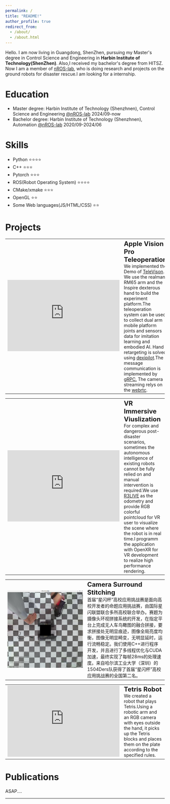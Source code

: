 ```yaml
---
permalink: /
title: "README!"
author_profile: true
redirect_from: 
  - /about/
  - /about.html
---
```


Hello. I am now living in Guangdong, ShenZhen, pursuing my Master's degree in Control Science and Engineering in **Harbin Institute of Technology(ShenZhen)**. Also,I received my bachelor's degree from HITSZ. Now I am a member of [nROS-lab](https://www.nrs-lab.com/), who is doing research and projects on the ground robots for disaster rescue.I am looking for a internship.

Education
======
- Master degree: Harbin Institute of Technology (Shenzhnen), Control Science and Engineering [@nROS-lab](https://www.nrs-lab.com/) 2024/09-now
- Bachelor degree: Harbin Institute of Technology (Shenzhnen), Automation [@nROS-lab](https://www.nrs-lab.com/) 2020/09-2024/06


Skills 
======
- Python ⭐⭐⭐⭐
- C++ ⭐⭐⭐
- Pytorch ⭐⭐⭐
- ROS(Robot Operating System) ⭐⭐⭐⭐
- CMake/xmake ⭐⭐⭐
- OpenGL ⭐⭐
- Some Web languages(JS/HTML/CSS) ⭐⭐

Projects
======


<table>
<td  width="45%" style="vertical-align:middle;">
     <iframe width="354px" height="225px" src="https://player.bilibili.com/player.html?isOutside=true&aid=113062933695302&bvid=BV173Hqe2EW3&cid=25694374217&p=1" scrolling="no" border="0" frameborder="0" framespacing="0"> </iframe><br/>
</td>
<td width="55%" style="vertical-align:top;">
    <big><big><strong>Apple Vision Pro Teleoperation </strong></big></big><br/>
       We implemented the Demo of <a href="https://github.com/unitreerobotics/avp_teleoperate">TeleVison</a>.
       We use the realman RM65 arm and the Inspire dexterous hand to build the experiment platform.The teleoperation system can be used to collect dual arm mobile platform joints and sensors data for imitation learning and embodied AI. Hand retargeting is solved using <a href="https://github.com/dexsuite/dex-retargeting">dexipilot</a>.The message communication is implemented by <a href="https://grpc.io">gRPC.</a> The camera streaming relys on the <a href="https://webrtc.org/?hl=zh-cn"> webrtc</a>.
</td>
</table> 

<table>
<td  width="45%" style="vertical-align:middle;">
     <iframe width="354px" height="225px" src="https://player.bilibili.com/player.html?isOutside=true&aid=706447463&bvid=BV1eQ4y1t7cz&cid=1345809450&p=1" scrolling="no" border="0" frameborder="0" framespacing="0"> </iframe><br/></td>
<td width="55%" style="vertical-align:top;">
    <big><big><strong>VR Immersive Viuslization </strong></big></big><br/>
       For complex and dangerous post-disaster scenarios, sometimes the autonomous intelligence of existing robots cannot be fully relied on and manual intervention is required.We use <a href="https://github.com/hku-mars/r3live">R3LIVE</a> as the odometry and provide RGB colorful pointcloud for VR user to visualize the scene where the robot is in real time.I programm the application with OpenXR for VR development to realize high performance rendering.
    </td>
</table> 

<table>
<td  width="50%" style="vertical-align:middle;">
     <img width="100%" height="100%" src="../pics/sparklink.png"/><br/></td>
<td width="50%" style="vertical-align:top;">
    <big><big><strong>Camera Surround Stitching </strong></big></big><br/>
       首届“星闪杯”高校应用挑战赛是面向高校开发者的命题应用挑战赛，由国际星闪联盟联合多所高校联合举办。赛题为摄像头环视拼接系统的开发，在指定平台上完成无人车鸟瞰图的融合拼接，要求拼接处无明显痕迹，图像全局亮度均衡，图像无明显畸变，无明显延时，运行流畅稳定。我们使用C++进行程序开发，并且进行了多线程优化与CUDA加速，最终实现了每帧28ms的处理速度。来自哈尔滨工业大学（深圳）的1504Ders队获得了首届“星闪杯”高校应用挑战赛的全国第二名。    </td>
</table>

<table>
<td  width="45%" style="vertical-align:middle;">
     <iframe width="354px" height="225px" src="https://player.bilibili.com/player.html?isOutside=true&aid=613376126&bvid=BV1Uh4y1J7hN&cid=1124218431&p=1" scrolling="no" border="0" frameborder="0" framespacing="0"> </iframe><br/></td>
<td width="55%" style="vertical-align:top;">
    <big><big><strong>Tetris Robot </strong></big></big><br/>
    We created a robot that plays Tetris.Using a robotic arm and an RGB camera with eyes outside the hand, it picks up the Tetris blocks and places them on the plate according to the specified rules.
    </td>
</table> 


Publications
======
ASAP....

------